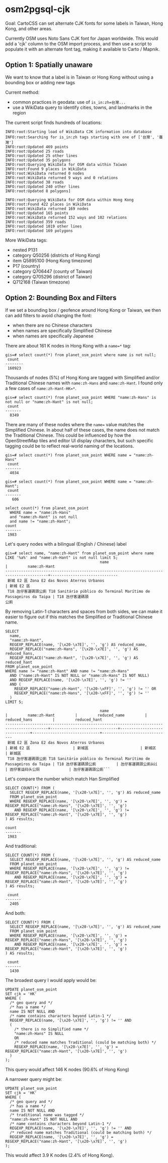 # osm2pgsql-cjk

Goal: CartoCSS can set alternate CJK fonts for some labels in Taiwan, Hong Kong, and other areas.

Currently OSM uses Noto Sans CJK font for Japan worldwide. This would add a 'cjk' column to the OSM import
process, and then use a script to populate it with an alternate font tag, making it available to Carto / Mapnik.

## Option 1: Spatially unaware

We want to know that a label is in Taiwan or Hong Kong without using a bounding box or adding new tags

Current method:
- common practices in geodata: use of `is_in:zh=台灣...`
- use a WikiData query to identify cities, towns, and landmarks in the region

The current script finds hundreds of locations:

```
INFO:root:Starting load of WikiData CJK information into database
INFO:root:Searching for is_in:zh tags starting with one of ['台灣', '臺灣']
INFO:root:Updated 469 points
INFO:root:Updated 25 roads
INFO:root:Updated 25 other lines
INFO:root:Updated 35 polygons
INFO:root:Querying WikiData for OSM data within Taiwan
INFO:root:Found 9 places in WikiData
INFO:root:WikiData returned 0 nodes
INFO:root:WikiData returned 9 ways and 0 relations
INFO:root:Updated 38 roads
INFO:root:Updated 240 other lines
INFO:root:Updated 8 polygons]

INFO:root:Querying WikiData for OSM data within Hong Kong
INFO:root:Found 422 places in WikiData
INFO:root:WikiData returned 169 nodes
INFO:root:Updated 165 points
INFO:root:WikiData returned 152 ways and 102 relations
INFO:root:Updated 359 roads
INFO:root:Updated 1019 other lines
INFO:root:Updated 169 polygons
```

More WikiData tags:
- nested P131
- category Q50256 (districts of Hong Kong)
- item Q5895100 (Hong Kong timezone)
- P17 (country)
- category Q706447 (county of Taiwan)
- category Q705296 (district of Taiwan)
- Q712168 (Taiwan timezone)


## Option 2: Bounding Box and Filters

If we set a bounding box / geofence around Hong Kong or Taiwan, we then can add filters to avoid changing the font:
- when there are no Chinese characters
- when names are specifically Simplified Chinese
- when names are specifically Japanese

There are about 161 K nodes in Hong Kong with a `name=*` tag:

```
gis=# select count(*) from planet_osm_point where name is not null;
 count
--------
 160923
```

Thousands of nodes (5%) of Hong Kong are tagged with Simplified and/or Traditional Chinese names with `name:zh-Hans` and `name:zh-Hant`.
I found only a few cases of `name:zh-Hant-HK=*`.

```
gis=# select count(*) from planet_osm_point WHERE "name:zh-Hans" is not null or "name:zh-Hant" is not null;
 count
-------
  8349
```

There are many of these nodes where the `name=` value matches the Simplified Chinese.
In about half of these cases, the name does not match the Traditional Chinese. This could be
influenced by how the OpenStreetMap tiles and editor UI display characters, but such specific
tagging could be to reflect real-world naming of the locations.

```
gis=# select count(*) from planet_osm_point WHERE name = "name:zh-Hans"
 count
-------
  4034

gis=# select count(*) from planet_osm_point WHERE name = "name:zh-Hant";
 count
-------
   606

select count(*) from planet_osm_point
  WHERE name = "name:zh-Hans"
  and "name:zh-Hant" is not null
  and name != "name:zh-Hant";
count
-------
 1983
```

Let's query nodes with a bilingual (English / Chinese) label

```
gis=# select name, "name:zh-Hant" from planet_osm_point where name LIKE '%a%' and "name:zh-Hant" is not null limit 5;
                                          name                                           |         name:zh-Hant
-----------------------------------------------------------------------------------------+------------------------------
 新城 E2 區 Zona E2 das Novos Aterros Urbanos                                            | 新城 E2 區
 T18 氹仔客運碼頭公廁 T18 Sanitário público do Terminal Marítimo de Passageiros da Taipa | T18 氹仔客運碼頭
公廁
```

By removing Latin-1 characters and spaces from both sides, we can make it easier to figure out if this
 matches the Simplified or Traditional Chinese name.

```
SELECT
  name,
  "name:zh-Hant",
  REGEXP_REPLACE(name, '[\x20-\x7E]', '', 'g') AS reduced_name,
  REGEXP_REPLACE("name:zh-Hans", '[\x20-\x7E]', '', 'g') AS reduced_hans,
  REGEXP_REPLACE("name:zh-Hant", '[\x20-\x7E]', '', 'g') AS reduced_hant
FROM planet_osm_point
WHERE name != "name:zh-Hant" AND name != "name:zh-Hans"
  AND ("name:zh-Hant" IS NOT NULL or "name:zh-Hans" IS NOT NULL)
  AND REGEXP_REPLACE(name, '[\x20-\x7E]', '', 'g') != ''
  AND (
    REGEXP_REPLACE("name:zh-Hant", '[\x20-\xFF]', '', 'g') != '' OR
    REGEXP_REPLACE("name:zh-Hans", '[\x20-\xFF]', '', 'g') != ''
  )
LIMIT 5;

                                          name                                           |         name:zh-Hant         |         reduced_name         |         reduced_hans         |         reduced_hant
-----------------------------------------------------------------------------------------+------------------------------+------------------------------+------------------------------+------------------------------
 新城 E2 區 Zona E2 das Novos Aterros Urbanos                                            | 新城 E2 區                   | 新城區                       | 新城区                       | 新城區
 T18 氹仔客運碼頭公廁 T18 Sanitário público do Terminal Marítimo de Passageiros da Taipa | T18 氹仔客運碼頭公廁         | 氹仔客運碼頭公廁áúí          | 凼仔客运码头公厕             | 氹仔客運碼頭公廁```
```

Let's compare the number which match Han Simplified

```
SELECT COUNT(*) FROM (
  SELECT REGEXP_REPLACE(name, '[\x20-\x7E]', '', 'g') AS reduced_name
  FROM planet_osm_point
  WHERE REGEXP_REPLACE(name, '[\x20-\x7E]', '', 'g') = REGEXP_REPLACE("name:zh-Hans", '[\x20-\x7E]', '', 'g')
    AND REGEXP_REPLACE(name, '[\x20-\x7E]', '', 'g') != REGEXP_REPLACE("name:zh-Hant", '[\x20-\x7E]', '', 'g')
) AS results;

count
-------
 1983
```

And traditional:

```
SELECT COUNT(*) FROM (
  SELECT REGEXP_REPLACE(name, '[\x20-\x7E]', '', 'g') AS reduced_name
  FROM planet_osm_point
  WHERE REGEXP_REPLACE(name, '[\x20-\x7E]', '', 'g') != REGEXP_REPLACE("name:zh-Hans", '[\x20-\x7E]', '', 'g')
    AND REGEXP_REPLACE(name, '[\x20-\x7E]', '', 'g') = REGEXP_REPLACE("name:zh-Hant", '[\x20-\x7E]', '', 'g')
) AS results;

 count
-------
  2405
```

And both:

```
SELECT COUNT(*) FROM (
  SELECT REGEXP_REPLACE(name, '[\x20-\x7E]', '', 'g') AS reduced_name
  FROM planet_osm_point
  WHERE REGEXP_REPLACE(name, '[\x20-\x7E]', '', 'g') = REGEXP_REPLACE("name:zh-Hans", '[\x20-\x7E]', '', 'g')
    AND REGEXP_REPLACE(name, '[\x20-\x7E]', '', 'g') = REGEXP_REPLACE("name:zh-Hant", '[\x20-\x7E]', '', 'g')
) AS results;

 count
-------
  1430
```

The broadest query I would apply would be:

```
UPDATE planet_osm_point
SET cjk = 'HK'
WHERE (
  /* geo query and */
  /* has a name */
  name IS NOT NULL AND
  /* name contains characters beyond Latin-1 */
  REGEXP_REPLACE(name, '[\x20-\x7E]', '', 'g') != '' AND
  (
    /* there is no Simplified name */
    "name:zh-Hans" IS NULL
    OR
    /* reduced name matches Traditional (could be matching both) */
    REGEXP_REPLACE(name, '[\x20-\x7E]', '', 'g') = REGEXP_REPLACE("name:zh-Hant", '[\x20-\x7E]', '', 'g')
  )
);
```

This query would affect 146 K nodes (90.6% of Hong Kong)

A narrower query might be:

```
UPDATE planet_osm_point
SET cjk = 'HK'
WHERE (
  /* geo query and */
  /* has a name */
  name IS NOT NULL AND
  /* traditional name was tagged */
  "name:zh-Hant" IS NOT NULL AND
  /* name contains characters beyond Latin-1 */
  REGEXP_REPLACE(name, '[\x20-\x7E]', '', 'g') != '' AND
  /* reduced name matches Traditional (could be matching both) */
  REGEXP_REPLACE(name, '[\x20-\x7E]', '', 'g') = REGEXP_REPLACE("name:zh-Hant", '[\x20-\x7E]', '', 'g')
);
```

This would affect 3.9 K nodes (2.4% of Hong Kong).
